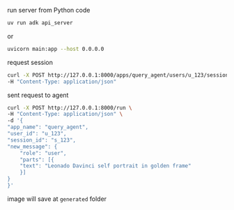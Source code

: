 run server from Python code

```bash
uv run adk api_server
```

or

```bash
uvicorn main:app --host 0.0.0.0
```

request session

```bash
curl -X POST http://127.0.0.1:8000/apps/query_agent/users/u_123/sessions/s_123 \
-H "Content-Type: application/json"
```

sent request to agent

```bash
curl -X POST http://127.0.0.1:8000/run \
-H "Content-Type: application/json" \
-d '{
"app_name": "query_agent",
"user_id": "u_123",
"session_id": "s_123",
"new_message": {
    "role": "user",
    "parts": [{
    "text": "Leonado Davinci self portrait in golden frame"
    }]
}
}'
```

image will save at  `generated` folder
